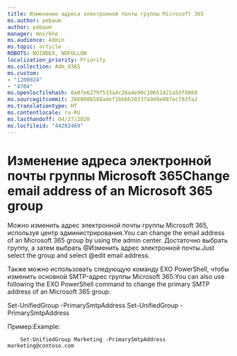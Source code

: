 ```yaml
---
title: Изменение адреса электронной почты группы Microsoft 365
ms.author: pebaum
author: pebaum
manager: mnirkhe
ms.audience: Admin
ms.topic: article
ROBOTS: NOINDEX, NOFOLLOW
localization_priority: Priority
ms.collection: Adm_O365
ms.custom:
- "1200024"
- "4704"
ms.openlocfilehash: 0a07e6279f533a4c26a4e90c10651421a5df8860
ms.sourcegitcommit: 286000b588adef1bbbb28337a9d9e087ec783fa2
ms.translationtype: HT
ms.contentlocale: ru-RU
ms.lasthandoff: 04/27/2020
ms.locfileid: "44282469"
---
```

# <a name="change-email-address-of-an-microsoft-365-group"></a><span data-ttu-id="8ca2a-102">Изменение адреса электронной почты группы Microsoft 365</span><span class="sxs-lookup"><span data-stu-id="8ca2a-102">Change email address of an Microsoft 365 group</span></span>

<span data-ttu-id="8ca2a-103">Можно изменить адрес электронной почты группы Microsoft 365, используя центр администрирования.</span><span class="sxs-lookup"><span data-stu-id="8ca2a-103">You can change the email address of an Microsoft 365 group by using the admin center.</span></span> <span data-ttu-id="8ca2a-104">Достаточно выбрать группу, а затем выбрать @Изменить адрес электронной почты.</span><span class="sxs-lookup"><span data-stu-id="8ca2a-104">Just select the group and select @edit email address.</span></span>

<span data-ttu-id="8ca2a-105">Также можно использовать следующую команду EXO PowerShell, чтобы изменить основной SMTP-адрес группы Microsoft 365:</span><span class="sxs-lookup"><span data-stu-id="8ca2a-105">You can also use following the EXO PowerShell command to change the primary SMTP address of an Microsoft 365 group:</span></span>

<span data-ttu-id="8ca2a-106">Set-UnifiedGroup <Group Name> -PrimarySmtpAddress <new SMTP Address></span><span class="sxs-lookup"><span data-stu-id="8ca2a-106">Set-UnifiedGroup <Group Name> -PrimarySmtpAddress <new SMTP Address></span></span>

<span data-ttu-id="8ca2a-107">Пример:</span><span class="sxs-lookup"><span data-stu-id="8ca2a-107">Example:</span></span>

```
    Set-UnifiedGroup Marketing -PrimarySmtpAddress marketing@contoso.com
```
